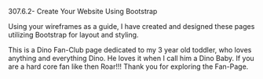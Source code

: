 307.6.2- Create Your Website Using Bootstrap

Using your wireframes as a guide, I have created and designed these pages utilizing Bootstrap for layout and styling. 

This is a Dino Fan-Club page dedicated to my 3 year old toddler, who loves anything and everything Dino. He loves it when I call him a Dino Baby.
If you are a hard core fan like then Roar!!!
Thank you for exploring the Fan-Page. 

